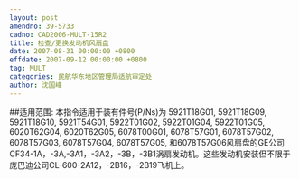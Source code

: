 ```yaml
---
layout: post
amendno: 39-5733
cadno: CAD2006-MULT-15R2
title: 检查/更换发动机风扇盘
date: 2007-08-31 00:00:00 +0800
effdate: 2007-09-12 00:00:00 +0800
tag: MULT
categories: 民航华东地区管理局适航审定处
author: 沈国峰
---
```


##适用范围:
本指令适用于装有件号(P/Ns)为 5921T18G01, 5921T18G09, 5921T18G10, 5921T54G01, 5922T01G02, 5922T01G04, 5922T01G05, 6020T62G04, 6020T62G05, 6078T00G01, 6078T57G01, 6078T57G02, 6078T57G03, 6078T57G04, 6078T57G05, 和6078T57G06风扇盘的GE公司CF34-1A，-3A,-3A1，-3A2，-3B，-3B1涡扇发动机。这些发动机安装但不限于庞巴迪公司CL-600-2A12，-2B16，-2B19飞机上。

